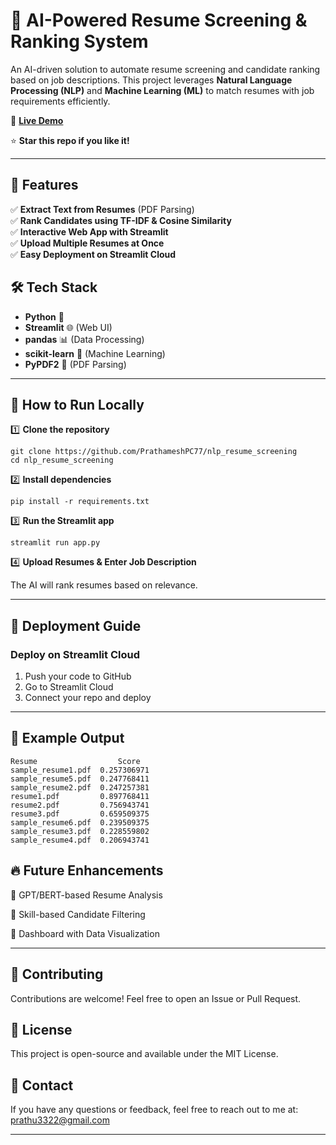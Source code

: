 # 🚀 AI-Powered Resume Screening & Ranking System

An AI-driven solution to automate resume screening and candidate ranking based on job descriptions. This project leverages **Natural Language Processing (NLP)** and **Machine Learning (ML)** to match resumes with job requirements efficiently.

🔗 **[Live Demo](https://nlpresumescreening-prathamesh.streamlit.app/)**

⭐ **Star this repo if you like it!**

---

## 📌 Features

✅ **Extract Text from Resumes** (PDF Parsing)  
✅ **Rank Candidates using TF-IDF & Cosine Similarity**  
✅ **Interactive Web App with Streamlit**  
✅ **Upload Multiple Resumes at Once**  
✅ **Easy Deployment on Streamlit Cloud**  

## 🛠️ Tech Stack

- **Python** 🐍  
- **Streamlit** 🌐 (Web UI)  
- **pandas** 📊 (Data Processing)  
- **scikit-learn** 🤖 (Machine Learning)  
- **PyPDF2** 📄 (PDF Parsing)  

---

## 🚀 How to Run Locally

1️⃣ **Clone the repository**  
    
    git clone https://github.com/PrathameshPC77/nlp_resume_screening
    cd nlp_resume_screening

2️⃣ **Install dependencies**

    pip install -r requirements.txt

3️⃣ **Run the Streamlit app**

    streamlit run app.py

4️⃣ **Upload Resumes & Enter Job Description**

  The AI will rank resumes based on relevance.

---

## 🎯 Deployment Guide
### Deploy on Streamlit Cloud
1. Push your code to GitHub
2. Go to Streamlit Cloud
3. Connect your repo and deploy

---

## 📌 Example Output
    Resume	                Score
    sample_resume1.pdf	0.257306971
    sample_resume5.pdf	0.247768411
    sample_resume2.pdf	0.247257381
    resume1.pdf	        0.897768411
    resume2.pdf	        0.756943741
    resume3.pdf	        0.659509375
    sample_resume6.pdf	0.239509375
    sample_resume3.pdf	0.228559802
    sample_resume4.pdf	0.206943741

## 🔥 Future Enhancements
🔹 GPT/BERT-based Resume Analysis

🔹 Skill-based Candidate Filtering

🔹 Dashboard with Data Visualization

---

## 🤝 Contributing
Contributions are welcome! Feel free to open an Issue or Pull Request.

## 📜 License
This project is open-source and available under the MIT License.

## 📧 Contact
If you have any questions or feedback, feel free to reach out to me at: prathu3322@gmail.com

---
